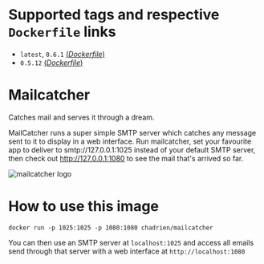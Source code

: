 # Supported tags and respective `Dockerfile` links

* `latest`, `0.6.1` [(*Dockerfile*)](https://github.com/chadrien/docker/blob/9b2b4126e59c48e95936c2c08568b828a999f7cd/mailcatcher/Dockerfile)
* `0.5.12` [(*Dockerfile*)](https://github.com/chadrien/docker/blob/1726646d81ce423676b4884adaf013d82699be05/mailcatcher/Dockerfile)

# Mailcatcher

Catches mail and serves it through a dream.

MailCatcher runs a super simple SMTP server which catches any message sent to it to display in a web interface. Run mailcatcher, set your favourite app to deliver to smtp://127.0.0.1:1025 instead of your default SMTP server, then check out http://127.0.0.1:1080 to see the mail that's arrived so far.

![mailcatcher logo](http://mailcatcher.me/logo.png)

# How to use this image

```
docker run -p 1025:1025 -p 1080:1080 chadrien/mailcatcher
```

You can then use an SMTP server at `localhost:1025` and access all emails send through that server with a web interface at `http://localhost:1080`